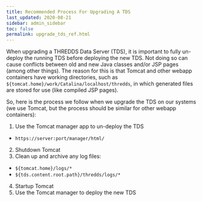 ```yaml
---
title: Recommended Process For Upgrading A TDS
last_updated: 2020-08-21
sidebar: admin_sidebar
toc: false
permalink: upgrade_tds_ref.html
---
```


When upgrading a THREDDS Data Server (TDS), it is important to fully un-deploy the running TDS before deploying the new TDS.
Not doing so can cause conflicts between old and new Java classes and/or JSP pages (among other things).
The reason for this is that Tomcat and other webapp containers have working directories, such as `${tomcat.home}/work/Catalina/localhost/thredds`, in which generated files are stored for use (like compiled JSP pages).

So, here is the process we follow when we upgrade the TDS on our systems (we use Tomcat, but the process should be similar for other webapp containers):

1. Use the Tomcat manager app to un-deploy the TDS
  * `https://server:port/manager/html/`
2. Shutdown Tomcat
3. Clean up and archive any log files:
  * `${tomcat.home}/logs/*`
  * `${tds.content.root.path}/thredds/logs/*`
4. Startup Tomcat
5. Use the Tomcat manager to deploy the new TDS